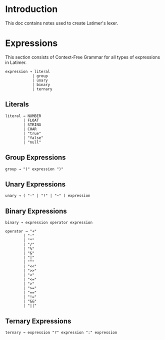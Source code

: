 # Introduction
This doc contains notes used to create Latimer's lexer.

# Expressions
This section consists of Context-Free Grammar for all types of expressions in Latimer.
```
expression → literal
            | group
            | unary
            | binary
            | ternary
```

## Literals
```
literal → NUMBER
        | FLOAT
        | STRING
        | CHAR
        | "true"
        | "false"
        | "null"
```

## Group Expressions
```
group → "(" expression ")"
```

## Unary Expressions
```
unary → ( "-" | "!" | "~" ) expression
```

## Binary Expressions
```
binary → expression operator expression

operator → "+"
        | "-"
        | "*"
        | "/"
        | "%"
        | "&"
        | "|"
        | "^"
        | "<<"
        | ">>"
        | "<"
        | "<="
        | ">"
        | ">="
        | "=="
        | "!="
        | "&&"
        | "||"
```

## Ternary Expressions
```
ternary → expression "?" expression ":" expression
```
